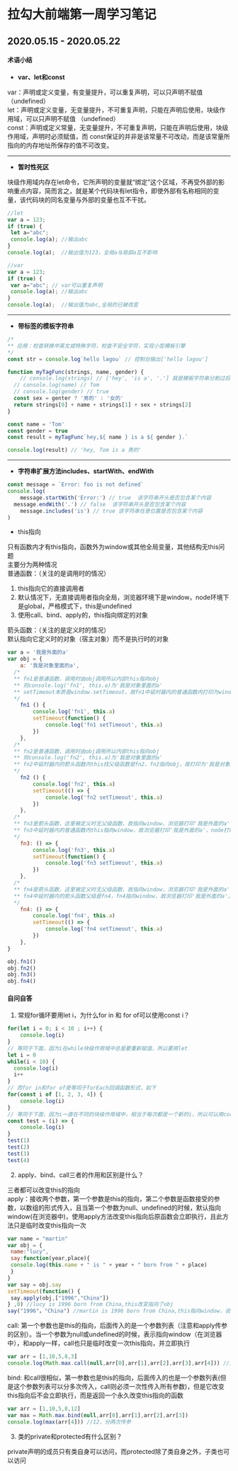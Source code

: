# 拉勾大前端第一周学习笔记

<a name="a9wmv"></a>
## 2020.05.15 - 2020.05.22


<a name="uLRxc"></a>
#### 术语小结

- **var、let和const**

var：声明或定义变量，有变量提升，可以重复声明，可以只声明不赋值（undefined）<br />let：声明或定义变量，无变量提升，不可重复声明，只能在声明后使用，块级作用域，可以只声明不赋值        （undefined）<br />const：声明或定义常量，无变量提升，不可重复声明，只能在声明后使用，块级作用域，声明时必须赋值，而    const保证的并非是该常量不可改动，而是该常量所指向的内存地址所保存的值不可改变。

---

- **暂时性死区**

块级作用域内存在let命令，它所声明的变量就“绑定”这个区域，不再受外部的影响重点内容，简而言之，就是某个代码块有let指令，即使外部有名称相同的变量，该代码块的同名变量与外部的变量也互不干扰。
```javascript
//let
var a = 123;
if (true) {
 let a="abc";
 console.log(a); //输出abc 
}
console.log(a);  //输出值为123，全局a与局部a互不影响

//var
var a = 123;
if (true) {
 var a="abc"; // var可以重复声明
 console.log(a); //输出abc 
}
console.log(a);  //输出值为abc,全局的已被改变
```

---

- **带标签的模板字符串**
```javascript
/*
** 应用：检查转换中英文或特殊字符，检查不安全字符，实现小型模板引擎
*/
const str = console.log`hello lagou` // 控制台输出['hello lagou']

function myTagFunc(strings, name, gender) {
	// console.log(strings) // ['hey', 'is a', '.'] 就是模板字符串分割过后的结果
  // console.log(name) // Tom
  // console.log(gender) // true
  const sex = genter ? '男的' : '女的'
  return strings[0] + name + strings[1] + sex + strings[2]
}

const name = 'Tom'
const gender = true
const result = myTagFunc`hey,${ name } is a ${ gender }.`

console.log(result) // 'hey, Tom is a 男的'
```

---

- **字符串扩展方法includes、startWith、endWith**
```javascript
const message = `Error: foo is not defined`
console.log(
	message.startWith('Error:') // true  该字符串开头是否包含某个内容
  message.endWith('.') // false  该字符串开头是否包含某个内容
	message.includes('is') // true 该字符串任意位置是否包含某个内容
)
```

- this指向

只有函数内才有this指向，函数外为window或其他全局变量，其他结构无this问题<br />主要分为两种情况<br />普通函数：（关注的是调用时的情况）

1. this指向它的直接调用者
1. 默认情况下，无直接调用者指向全局，浏览器环境下是window，node环境下是global，严格模式下，this是undefined
1. 使用call、bind、apply的，this指向绑定的对象

箭头函数：（关注的是定义时的情况）<br />默认指向它定义时的对象（宿主对象）而不是执行时的对象
```javascript
var a = '我是外面的a'
var obj = {
	a: '我是对象里面的a',
  /*
  ** fn1是普通函数，调用时由obj调用所以内部this指向obj
  ** 则console.log('fn1', this.a)为'我是对象里面的a'
  ** setTimeout本质是window.setTimeout，故fn1中延时器内的普通函数内打印为window.a，node环境下是undefined
  */
	fn1 () {
		console.log('fn1', this.a)
		setTimeout(function() {
			console.log('fn1 setTimeout', this.a)
		})
	},
  /*
  ** fn2是普通函数，调用时由obj调用所以内部this指向obj
  ** 则console.log('fn2', this.a)为'我是对象里面的a'
  ** fn2中延时器内的箭头函数内this找父级函数是fn2，fn2指向obj，故打印为'我是对象里面的a'
  */
	fn2 () {
		console.log('fn2', this.a)
		setTimeout(() => {
			console.log('fn2 setTimeout', this.a)
		})
	},
  /*
  ** fn3是箭头函数，这里被定义时无父级函数，故指向window，浏览器打印'我是外面的a'，node打印undefined
  ** fn3中延时器内的普通函数内this指向window，故浏览器打印'我是外面的a'，node打印undefined
  */
	fn3: () => {
		console.log('fn3', this.a)
		setTimeout(function() {
			console.log('fn3 setTimeout', this.a)
		})
	},
  /*
  ** fn4是箭头函数，这里被定义时无父级函数，故指向window，浏览器打印'我是外面的a'，node打印undefined
  ** fn4中延时器内的箭头函数父级是fn4，fn4指向window，故浏览器打印'我是外面的a'，node打印undefined
  */
	fn4: () => {
		console.log('fn4', this.a)
		setTimeout(() => {
			console.log('fn4 setTimeout', this.a)
		})
	},
}

obj.fn1()
obj.fn2()
obj.fn3()
obj.fn4()
```


<a name="VRqMV"></a>
#### 自问自答

1. 常规for循环要用let i，为什么for in 和 for of可以使用const i？
```javascript
for(let i = 0; i < 10 ; i++) {
	console.log(i)
}
// 等同于下面，因为i在while块级作用域中总是要重新赋值，所以要用let
let i = 0
while(i < 10) {
  console.log(i)
  i++
}
// 而for in和for of是等同于forEach回调函数形式，如下
for(const i of [1, 2, 3, 4]) {
	console.log(i)
}
// 等同于下面，因为i一直在不同的块级作用域中，相当于每次都是一个新的i，所以可以用const
const test = (i) => {
	console.log(i)
}
test(1)
test(2)
test(3)
test(4)
```

2. apply、bind、call三者的作用和区别是什么？

三者都可以改变this的指向<br />apply：接收两个参数，第一个参数是this的指向，第二个参数是函数接受的参数，以数组的形式传入，且当第一个参数为null、undefined的时候，默认指向window(在浏览器中)，使用apply方法改变this指向后原函数会立即执行，且此方法只是临时改变this指向一次
```javascript
var name = "martin"
var obj = {
 name:"lucy",
 say:function(year,place){
 console.log(this.name + " is " + year + " born from " + place)
 }
}
var say = obj.say
setTimeout(function() {
 say.apply(obj,["1996","China"])
} ,0) //lucy is 1996 born from China,this改变指向了obj
say("1996"，"China") //martin is 1996 born from China,this指向window，说明apply只是临时改变一次this指向
```
call: 第一个参数也是this的指向，后面传入的是一个参数列表（注意和apply传参的区别）。当一个参数为null或undefined的时候，表示指向window（在浏览器中），和apply一样，call也只是临时改变一次this指向，并立即执行
```javascript
var arr = [1,10,5,8,3]
console.log(Math.max.call(null,arr[0],arr[1],arr[2],arr[3],arr[4])) //10
```
bind: 和call很相似，第一参数也是this的指向，后面传入的也是一个参数列表(但是这个参数列表可以分多次传入，call则必须一次性传入所有参数)，但是它改变this指向后不会立即执行，而是返回一个永久改变this指向的函数
```javascript
var arr = [1,10,5,8,12]
var max = Math.max.bind(null,arr[0],arr[1],arr[2],arr[3])
console.log(max(arr[4])) //12，分两次传参
```

3. 类的private和protected有什么区别？

private声明的成员只有类自身可以访问，而protected除了类自身之外，子类也可以访问<br />